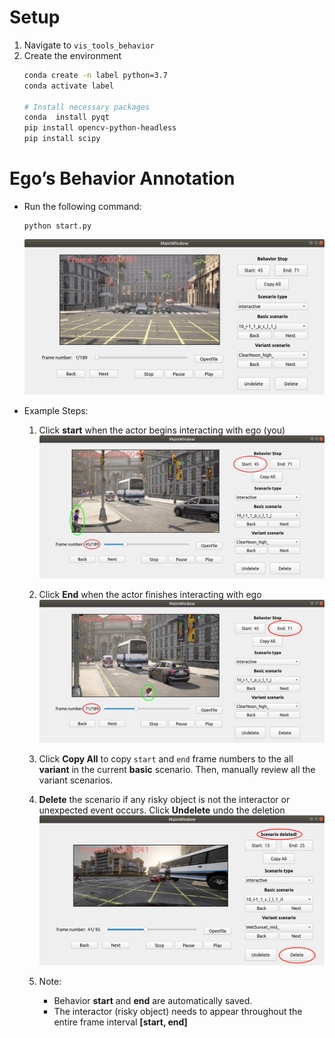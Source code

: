 # Setup

1. Navigate to `vis_tools_behavior`
2. Create the environment
	```bash
	conda create -n label python=3.7
	conda activate label

	# Install necessary packages
	conda  install pyqt
	pip install opencv-python-headless
	pip install scipy
	```

# Ego’s Behavior Annotation
* Run the following command:
	```
	python start.py
	```
	![Fine-grained Scenario-based Analysis](./images/1.png)

* Example Steps:
   1. Click **start** when the actor begins interacting with ego (you)
   ![Fine-grained Scenario-based Analysis](./images/2.png)
   
   2. Click **End** when the actor finishes interacting with ego
   ![Fine-grained Scenario-based Analysis](./images/3.png)
   
   3. Click **Copy All** to copy `start` and `end` frame numbers to the all **variant** in the current **basic** scenario.
   Then, manually review all the variant scenarios.
   
   4. **Delete** the scenario if any risky object is not the interactor or unexpected event occurs. 
   Click **Undelete** undo the deletion
   ![Fine-grained Scenario-based Analysis](./images/4.png)
   
   5. Note: 
      * Behavior **start** and **end** are automatically saved.
      * The interactor (risky object) needs to appear throughout the entire frame interval **[start, end]**
